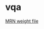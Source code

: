 # vqa


[MRN weight file](https://drive.google.com/drive/u/1/folders/18tn1gBKgZzQMgXPfS3cFL_MwCWFSI4th)
